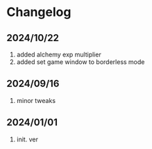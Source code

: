 # Changelog

## 2024/10/22
1. added alchemy exp multiplier
1. added set game window to borderless mode

## 2024/09/16
1. minor tweaks

## 2024/01/01
1. init. ver

